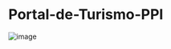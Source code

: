 # Portal-de-Turismo-PPI

![image](https://github.com/ocauenl/Portal-de-Turismo-PPI/assets/170152496/b560e5f8-b572-4f99-8c67-5fdb279baf82)
